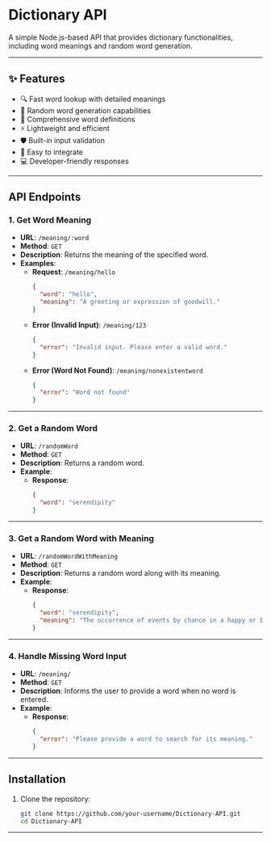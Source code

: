 # Dictionary API

A simple Node.js-based API that provides dictionary functionalities, including word meanings and random word generation.

---


## ✨ Features

- 🔍 Fast word lookup with detailed meanings
- 🎲 Random word generation capabilities
- 📝 Comprehensive word definitions
- ⚡ Lightweight and efficient
- 🛡️ Built-in input validation
- 🚀 Easy to integrate
- 💻 Developer-friendly responses

---




## API Endpoints

### 1. Get Word Meaning
- **URL**: `/meaning/:word`
- **Method**: `GET`
- **Description**: Returns the meaning of the specified word.
- **Examples**:
  - **Request**: `/meaning/hello`
    ```json
    {
      "word": "hello",
      "meaning": "A greeting or expression of goodwill."
    }
    ```
  - **Error (Invalid Input)**: `/meaning/123`
    ```json
    {
      "error": "Invalid input. Please enter a valid word."
    }
    ```
  - **Error (Word Not Found)**: `/meaning/nonexistentword`
    ```json
    {
      "error": "Word not found"
    }
    ```

---

### 2. Get a Random Word
- **URL**: `/randomWord`
- **Method**: `GET`
- **Description**: Returns a random word.
- **Example**:
  - **Response**:
    ```json
    {
      "word": "serendipity"
    }
    ```

---

### 3. Get a Random Word with Meaning
- **URL**: `/randomWordWithMeaning`
- **Method**: `GET`
- **Description**: Returns a random word along with its meaning.
- **Example**:
  - **Response**:
    ```json
    {
      "word": "serendipity",
      "meaning": "The occurrence of events by chance in a happy or beneficial way."
    }
    ```

---

### 4. Handle Missing Word Input
- **URL**: `/meaning/`
- **Method**: `GET`
- **Description**: Informs the user to provide a word when no word is entered.
- **Example**:
  - **Response**:
    ```json
    {
      "error": "Please provide a word to search for its meaning."
    }
    ```

---

## Installation

1. Clone the repository:
   ```bash
   git clone https://github.com/your-username/Dictionary-API.git
   cd Dictionary-API


---
